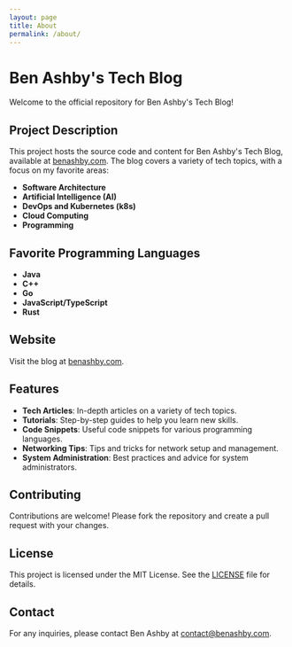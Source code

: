 ```yaml
---
layout: page
title: About
permalink: /about/
---
```


# Ben Ashby's Tech Blog

Welcome to the official repository for Ben Ashby's Tech Blog!

## Project Description

This project hosts the source code and content for Ben Ashby's Tech Blog, available at [benashby.com](https://benashby.com). The blog covers a variety of tech topics, with a focus on my favorite areas:

- **Software Architecture**
- **Artificial Intelligence (AI)**
- **DevOps and Kubernetes (k8s)**
- **Cloud Computing**
- **Programming**

## Favorite Programming Languages

- **Java**
- **C++**
- **Go**
- **JavaScript/TypeScript**
- **Rust**

## Website

Visit the blog at [benashby.com](https://benashby.com).

## Features

- **Tech Articles**: In-depth articles on a variety of tech topics.
- **Tutorials**: Step-by-step guides to help you learn new skills.
- **Code Snippets**: Useful code snippets for various programming languages.
- **Networking Tips**: Tips and tricks for network setup and management.
- **System Administration**: Best practices and advice for system administrators.

## Contributing

Contributions are welcome! Please fork the repository and create a pull request with your changes.

## License

This project is licensed under the MIT License. See the [LICENSE](LICENSE) file for details.

## Contact

For any inquiries, please contact Ben Ashby at [contact@benashby.com](mailto:contact@benashby.com).